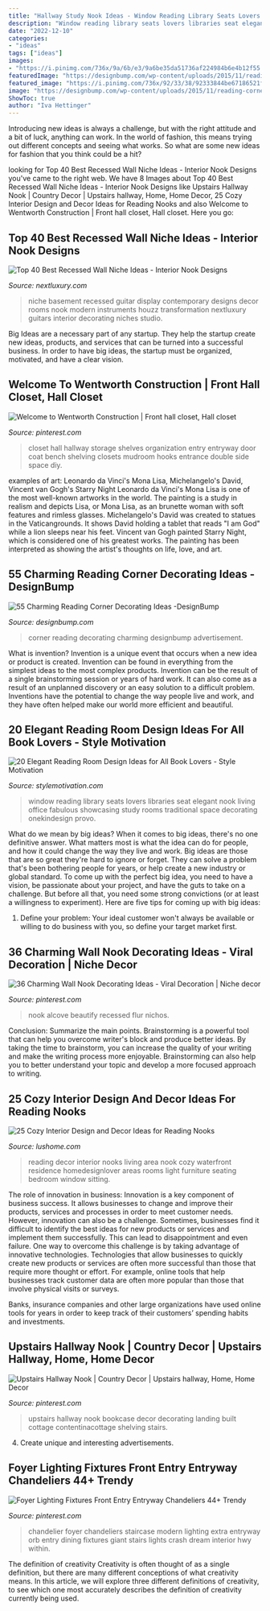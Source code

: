 ```yaml
---
title: "Hallway Study Nook Ideas - Window Reading Library Seats Lovers Libraries Seat Elegant Nook Living Office Fabulous Showcasing Study Rooms Traditional Space Decorating Onekindesign Provo"
description: "Window reading library seats lovers libraries seat elegant nook living office fabulous showcasing study rooms traditional space decorating onekindesign provo"
date: "2022-12-10"
categories:
- "ideas"
tags: ["ideas"]
images:
- "https://i.pinimg.com/736x/9a/6b/e3/9a6be35da51736af224984b6e4b12f55.jpg"
featuredImage: "https://designbump.com/wp-content/uploads/2015/11/reading-corner-nook15.jpg"
featured_image: "https://i.pinimg.com/736x/92/33/38/92333844be67186521fecb4497447074--upstairs-hallway-cottage-decorating.jpg?b=t"
image: "https://designbump.com/wp-content/uploads/2015/11/reading-corner-nook15.jpg"
ShowToc: true
author: "Iva Hettinger"
---
```



Introducing new ideas is always a challenge, but with the right attitude and a bit of luck, anything can work. In the world of fashion, this means trying out different concepts and seeing what works. So what are some new ideas for fashion that you think could be a hit?

	

		
looking for Top 40 Best Recessed Wall Niche Ideas - Interior Nook Designs you've came to the right web. We have 8 Images about Top 40 Best Recessed Wall Niche Ideas - Interior Nook Designs like Upstairs Hallway Nook | Country Decor | Upstairs hallway, Home, Home Decor, 25 Cozy Interior Design and Decor Ideas for Reading Nooks and also Welcome to Wentworth Construction | Front hall closet, Hall closet. Here you go:
		
    
## Top 40 Best Recessed Wall Niche Ideas - Interior Nook Designs

<img loading=lazy src="http://nextluxury.com/wp-content/uploads/good-ideas-for-recessed-wall-niche-for-guitar-wall-display-storage.jpg" onerror="this.onerror=null;this.src='https://tse3.mm.bing.net/th?id=OIP.MZgLE12gK5rBrEJYCuDF5gAAAA&amp;pid=15.1';" alt="Top 40 Best Recessed Wall Niche Ideas - Interior Nook Designs">

_Source: nextluxury.com_

>niche basement recessed guitar display contemporary designs decor rooms nook modern instruments houzz transformation nextluxury guitars interior decorating niches studio. 

	

Big Ideas are a necessary part of any startup. They help the startup create new ideas, products, and services that can be turned into a successful business. In order to have big ideas, the startup must be organized, motivated, and have a clear vision.

    
## Welcome To Wentworth Construction | Front Hall Closet, Hall Closet

<img loading=lazy src="https://i.pinimg.com/736x/7b/71/48/7b714815e9155564d872e628c7d488a8--hall-closet-organization-closet-shelves.jpg" onerror="this.onerror=null;this.src='https://tse4.mm.bing.net/th?id=OIP.XQ_0ZDoTeVIvpgaofrzcqwHaLH&amp;pid=15.1';" alt="Welcome to Wentworth Construction | Front hall closet, Hall closet">

_Source: pinterest.com_

>closet hall hallway storage shelves organization entry entryway door coat bench shelving closets mudroom hooks entrance double side space diy. 

	

examples of art: Leonardo da Vinci's Mona Lisa, Michelangelo's David, Vincent van Gogh's Starry Night
Leonardo da Vinci's Mona Lisa is one of the most well-known artworks in the world. The painting is a study in realism and depicts Lisa, or Mona Lisa, as an brunette woman with soft features and rimless glasses. Michelangelo's David was created to statues in the Vaticangrounds. It shows David holding a tablet that reads "I am God" while a lion sleeps near his feet. Vincent van Gogh painted Starry Night, which is considered one of his greatest works. The painting has been interpreted as showing the artist's thoughts on life, love, and art.

    
## 55 Charming Reading Corner Decorating Ideas -DesignBump

<img loading=lazy src="https://designbump.com/wp-content/uploads/2015/11/reading-corner-nook15.jpg" onerror="this.onerror=null;this.src='https://tse1.mm.bing.net/th?id=OIP.jMiaANAbVp8b259YGktSxAHaLG&amp;pid=15.1';" alt="55 Charming Reading Corner Decorating Ideas -DesignBump">

_Source: designbump.com_

>corner reading decorating charming designbump advertisement. 

	

What is invention?
Invention is a unique event that occurs when a new idea or product is created. Invention can be found in everything from the simplest ideas to the most complex products. Invention can be the result of a single brainstorming session or years of hard work. It can also come as a result of an unplanned discovery or an easy solution to a difficult problem. Inventions have the potential to change the way people live and work, and they have often helped make our world more efficient and beautiful.

    
## 20 Elegant Reading Room Design Ideas For All Book Lovers - Style Motivation

<img loading=lazy src="http://www.stylemotivation.com/wp-content/uploads/2014/02/20-Elegant-Reading-Room-Design-Ideas-for-All-Book-Lovers-14.jpg" onerror="this.onerror=null;this.src='https://tse1.mm.bing.net/th?id=OIP.GJLkqSgIuhN6V5mXtjO8SQHaKf&amp;pid=15.1';" alt="20 Elegant Reading Room Design Ideas for All Book Lovers - Style Motivation">

_Source: stylemotivation.com_

>window reading library seats lovers libraries seat elegant nook living office fabulous showcasing study rooms traditional space decorating onekindesign provo. 

	

What do we mean by big ideas?
When it comes to big ideas, there's no one definitive answer. What matters most is what the idea can do for people, and how it could change the way they live and work. 
Big ideas are those that are so great they're hard to ignore or forget. They can solve a problem that's been bothering people for years, or help create a new industry or global standard. 
To come up with the perfect big idea, you need to have a vision, be passionate about your project, and have the guts to take on a challenge. But before all that, you need some strong convictions (or at least a willingness to experiment). 
Here are five tips for coming up with big ideas: 
1) Define your problem: Your ideal customer won't always be available or willing to do business with you, so define your target market first.

    
## 36 Charming Wall Nook Decorating Ideas - Viral Decoration | Niche Decor

<img loading=lazy src="https://i.pinimg.com/736x/2a/b6/f9/2ab6f9c62c0b7dc00439ac203c243aac.jpg" onerror="this.onerror=null;this.src='https://tse2.mm.bing.net/th?id=OIP.DckOWA-2nyjJ8duirwLrgAHaJ4&amp;pid=15.1';" alt="36 Charming Wall Nook Decorating Ideas - Viral Decoration | Niche decor">

_Source: pinterest.com_

>nook alcove beautify recessed flur nichos. 

	

Conclusion: Summarize the main points.
Brainstorming is a powerful tool that can help you overcome writer's block and produce better ideas. By taking the time to brainstorm, you can increase the quality of your writing and make the writing process more enjoyable. Brainstorming can also help you to better understand your topic and develop a more focused approach to writing.

    
## 25 Cozy Interior Design And Decor Ideas For Reading Nooks

<img loading=lazy src="http://www.lushome.com/wp-content/uploads/2014/09/interior-design-decor-reading-nook-9.jpg" onerror="this.onerror=null;this.src='https://tse4.mm.bing.net/th?id=OIP.1tqiC1z33WWGYBoC4uXABAHaFP&amp;pid=15.1';" alt="25 Cozy Interior Design and Decor Ideas for Reading Nooks">

_Source: lushome.com_

>reading decor interior nooks living area nook cozy waterfront residence homedesignlover areas rooms light furniture seating bedroom window sitting. 

	

The role of innovation in business:
Innovation is a key component of business success. It allows businesses to change and improve their products, services and processes in order to meet customer needs. However, innovation can also be a challenge. Sometimes, businesses find it difficult to identify the best ideas for new products or services and implement them successfully. This can lead to disappointment and even failure.
One way to overcome this challenge is by taking advantage of innovative technologies. Technologies that allow businesses to quickly create new products or services are often more successful than those that require more thought or effort. For example, online tools that help businesses track customer data are often more popular than those that involve physical visits or surveys.

Banks, insurance companies and other large organizations have used online tools for years in order to keep track of their customers’ spending habits and investments.

    
## Upstairs Hallway Nook | Country Decor | Upstairs Hallway, Home, Home Decor

<img loading=lazy src="https://i.pinimg.com/736x/92/33/38/92333844be67186521fecb4497447074--upstairs-hallway-cottage-decorating.jpg?b=t" onerror="this.onerror=null;this.src='https://tse1.mm.bing.net/th?id=OIP.by7SrT4khTOEy6EJdfY69QHaJ4&amp;pid=15.1';" alt="Upstairs Hallway Nook | Country Decor | Upstairs hallway, Home, Home Decor">

_Source: pinterest.com_

>upstairs hallway nook bookcase decor decorating landing built cottage contentinacottage shelving stairs. 

	

4. Create unique and interesting advertisements.

    
## Foyer Lighting Fixtures Front Entry Entryway Chandeliers 44+ Trendy

<img loading=lazy src="https://i.pinimg.com/736x/9a/6b/e3/9a6be35da51736af224984b6e4b12f55.jpg" onerror="this.onerror=null;this.src='https://tse4.mm.bing.net/th?id=OIP.wELkP1vxQRWsan4R56RQXAAAAA&amp;pid=15.1';" alt="Foyer Lighting Fixtures Front Entry Entryway Chandeliers 44+ Trendy">

_Source: pinterest.com_

>chandelier foyer chandeliers staircase modern lighting extra entryway orb entry dining fixtures giant stairs lights crash dream interior hwy within. 

	

The definition of creativity
Creativity is often thought of as a single definition, but there are many different conceptions of what creativity means. In this article, we will explore three different definitions of creativity, to see which one most accurately describes the definition of creativity currently being used.

